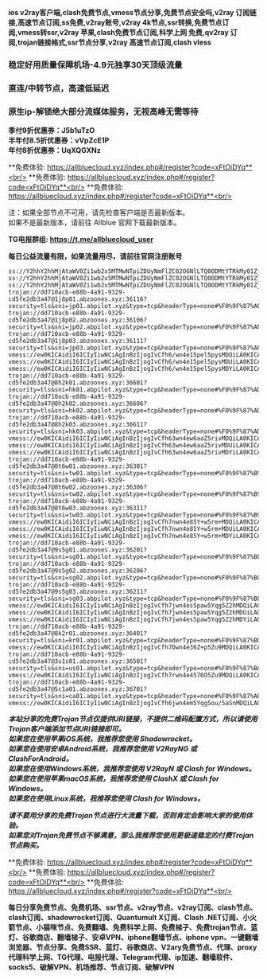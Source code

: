 **ios v2ray客户端,clash免费节点,vmess节点分享,免费节点安全吗,v2ray 订阅链接,高速节点订阅,ss免费,v2ray账号,v2ray 4k节点,ssr转换,免费节点订阅,vmess转ssr,v2ray 苹果,clash免费节点订阅,科学上网 免费,qv2ray 订阅,trojan链接格式,ssr节点分享,v2ray 高速节点订阅,clash vless**

### 稳定好用质量保障机场-4.9元独享30天顶级流量
### 直连/中转节点，高速低延迟
### 原生ip-解锁绝大部分流媒体服务，无视高峰无需等待

**季付9折优惠券：J5b1uTzO**<br/>
**半年付8.5折优惠券：vVpZcE1P**<br/>
**年付8折优惠券：UqXQGXNz**<br/>

**免费体验: https://allbluecloud.xyz/index.php#/register?code=xFtOiDYq**<br/>
**免费体验: https://allbluecloud.xyz/index.php#/register?code=xFtOiDYq**<br/>
**免费体验: https://allbluecloud.xyz/index.php#/register?code=xFtOiDYq**<br/>

注：如果全部节点不可用，请先检查客户端是否最新版本。<br/>
如果不是最新版本，请前往 Allblue 官网下载最新版本。

**TG电报群组: https://t.me/allbluecloud_user**

**每日公益流量有限，如果流量用尽，请前往官网注册账号**

```
ss://Y2hhY2hhMjAtaWV0Zi1wb2x5MTMwNTpiZDUyNmFlZC02OGNlLTQ0ODMtYTRkMy01ZjkxMDA3ZGUyMDM=@1.1.1.1:53#%E6%97%A0%E6%B3%95%E4%BD%BF%E7%94%A8%E8%AF%B7%E6%9D%A5%E5%AE%98%E7%BD%91%E6%9B%B4%E6%96%B0%E8%AE%A2%E9%98%85
ss://Y2hhY2hhMjAtaWV0Zi1wb2x5MTMwNTpiZDUyNmFlZC02OGNlLTQ0ODMtYTRkMy01ZjkxMDA3ZGUyMDM=@1.1.1.1:53#%E5%AE%98%E6%96%B9%E7%BD%91%E7%AB%99%EF%BC%9Aallbluecloud.xyz
ss://Y2hhY2hhMjAtaWV0Zi1wb2x5MTMwNTpiZDUyNmFlZC02OGNlLTQ0ODMtYTRkMy01ZjkxMDA3ZGUyMDM=@1.1.1.1:53#%E5%A4%87%E7%94%A8%E5%9F%9F%E5%90%8D%EF%BC%9Awww.abcloud365.xyz
trojan://dd710acb-e88b-4a91-9329-cd5fe2db3a47@1j8p01.abzoones.xyz:36116?security=tls&sni=jp01.abpilot.xyz&type=tcp&headerType=none#%F0%9F%87%AF%F0%9F%87%B5%E6%97%A5%E6%9C%AC01
trojan://dd710acb-e88b-4a91-9329-cd5fe2db3a47@1j8p02.abzoones.xyz:36106?security=tls&sni=jp02.abpilot.xyz&type=tcp&headerType=none#%F0%9F%87%AF%F0%9F%87%B5%E6%97%A5%E6%9C%AC02
trojan://dd710acb-e88b-4a91-9329-cd5fe2db3a47@1j8p03.abzoones.xyz:36111?security=tls&sni=jp03.abpilot.xyz&type=tcp&headerType=none#%F0%9F%87%AF%F0%9F%87%B5%E6%97%A5%E6%9C%AC03
vmess://ew0KICAidiI6ICIyIiwNCiAgInBzIjogIvCfh6/wn4e15pel5pysMDQiLA0KICAiYWRkIjogIjFqOHAwNC5hYnpvb25lcy54eXoiLA0KICAicG9ydCI6ICIzNjExNiIsDQogICJpZCI6ICJkZDcxMGFjYi1lODhiLTRhOTEtOTMyOS1jZDVmZTJkYjNhNDciLA0KICAiYWlkIjogIjAiLA0KICAic2N5IjogImF1dG8iLA0KICAibmV0IjogInRjcCIsDQogICJ0eXBlIjogIm5vbmUiLA0KICAiaG9zdCI6ICIiLA0KICAicGF0aCI6ICIiLA0KICAidGxzIjogInRscyIsDQogICJzbmkiOiAianAwNC5hYnBpbG90Lnh5eiIsDQogICJhbHBuIjogIiINCn0=
vmess://ew0KICAidiI6ICIyIiwNCiAgInBzIjogIvCfh6/wn4e15pel5pysMDUiLA0KICAiYWRkIjogIjFqOHAwNS5hYnpvb25lcy54eXoiLA0KICAicG9ydCI6ICIzNjEwNiIsDQogICJpZCI6ICJkZDcxMGFjYi1lODhiLTRhOTEtOTMyOS1jZDVmZTJkYjNhNDciLA0KICAiYWlkIjogIjAiLA0KICAic2N5IjogImF1dG8iLA0KICAibmV0IjogInRjcCIsDQogICJ0eXBlIjogIm5vbmUiLA0KICAiaG9zdCI6ICIiLA0KICAicGF0aCI6ICIiLA0KICAidGxzIjogInRscyIsDQogICJzbmkiOiAianAwNS5hYnBpbG90Lnh5eiIsDQogICJhbHBuIjogIiINCn0=
vmess://ew0KICAidiI6ICIyIiwNCiAgInBzIjogIvCfh6/wn4e15pel5pysMDYiLA0KICAiYWRkIjogIjFqOHAwNi5hYnpvb25lcy54eXoiLA0KICAicG9ydCI6ICIzNjExMSIsDQogICJpZCI6ICJkZDcxMGFjYi1lODhiLTRhOTEtOTMyOS1jZDVmZTJkYjNhNDciLA0KICAiYWlkIjogIjAiLA0KICAic2N5IjogImF1dG8iLA0KICAibmV0IjogInRjcCIsDQogICJ0eXBlIjogIm5vbmUiLA0KICAiaG9zdCI6ICIiLA0KICAicGF0aCI6ICIiLA0KICAidGxzIjogInRscyIsDQogICJzbmkiOiAianAwNi5hYnBpbG90Lnh5eiIsDQogICJhbHBuIjogIiINCn0=
trojan://dd710acb-e88b-4a91-9329-cd5fe2db3a47@8h2k01.abzoones.xyz:36601?security=tls&sni=hk01.abpilot.xyz&type=tcp&headerType=none#%F0%9F%87%AD%F0%9F%87%B0%E9%A6%99%E6%B8%AF01
trojan://dd710acb-e88b-4a91-9329-cd5fe2db3a47@8h2k02.abzoones.xyz:36606?security=tls&sni=hk02.abpilot.xyz&type=tcp&headerType=none#%F0%9F%87%AD%F0%9F%87%B0%E9%A6%99%E6%B8%AF02
trojan://dd710acb-e88b-4a91-9329-cd5fe2db3a47@8h2k03.abzoones.xyz:36611?security=tls&sni=hk03.abpilot.xyz&type=tcp&headerType=none#%F0%9F%87%AD%F0%9F%87%B0%E9%A6%99%E6%B8%AF03
vmess://ew0KICAidiI6ICIyIiwNCiAgInBzIjogIvCfh63wn4ew6aaZ5rivMDQiLA0KICAiYWRkIjogIjhoMmswNC5hYnpvb25lcy54eXoiLA0KICAicG9ydCI6ICIzNjYwMSIsDQogICJpZCI6ICJkZDcxMGFjYi1lODhiLTRhOTEtOTMyOS1jZDVmZTJkYjNhNDciLA0KICAiYWlkIjogIjAiLA0KICAic2N5IjogImF1dG8iLA0KICAibmV0IjogInRjcCIsDQogICJ0eXBlIjogIm5vbmUiLA0KICAiaG9zdCI6ICIiLA0KICAicGF0aCI6ICIiLA0KICAidGxzIjogInRscyIsDQogICJzbmkiOiAiaGswNC5hYnBpbG90Lnh5eiIsDQogICJhbHBuIjogIiINCn0=
vmess://ew0KICAidiI6ICIyIiwNCiAgInBzIjogIvCfh63wn4ew6aaZ5rivMDUiLA0KICAiYWRkIjogIjhoMmswNS5hYnpvb25lcy54eXoiLA0KICAicG9ydCI6ICIzNjYwNiIsDQogICJpZCI6ICJkZDcxMGFjYi1lODhiLTRhOTEtOTMyOS1jZDVmZTJkYjNhNDciLA0KICAiYWlkIjogIjAiLA0KICAic2N5IjogImF1dG8iLA0KICAibmV0IjogInRjcCIsDQogICJ0eXBlIjogIm5vbmUiLA0KICAiaG9zdCI6ICIiLA0KICAicGF0aCI6ICIiLA0KICAidGxzIjogInRscyIsDQogICJzbmkiOiAiaGswNS5hYnBpbG90Lnh5eiIsDQogICJhbHBuIjogIiINCn0=
vmess://ew0KICAidiI6ICIyIiwNCiAgInBzIjogIvCfh63wn4ew6aaZ5rivMDYiLA0KICAiYWRkIjogIjhoMmswNi5hYnpvb25lcy54eXoiLA0KICAicG9ydCI6ICIzNjYxMSIsDQogICJpZCI6ICJkZDcxMGFjYi1lODhiLTRhOTEtOTMyOS1jZDVmZTJkYjNhNDciLA0KICAiYWlkIjogIjAiLA0KICAic2N5IjogImF1dG8iLA0KICAibmV0IjogInRjcCIsDQogICJ0eXBlIjogIm5vbmUiLA0KICAiaG9zdCI6ICIiLA0KICAicGF0aCI6ICIiLA0KICAidGxzIjogInRscyIsDQogICJzbmkiOiAiaGswNi5hYnBpbG90Lnh5eiIsDQogICJhbHBuIjogIiINCn0=
trojan://dd710acb-e88b-4a91-9329-cd5fe2db3a47@8t6w01.abzoones.xyz:36301?security=tls&sni=tw01.abpilot.xyz&type=tcp&headerType=none#%F0%9F%87%B9%F0%9F%87%BC%E5%8F%B0%E6%B9%BE01
trojan://dd710acb-e88b-4a91-9329-cd5fe2db3a47@8t6w02.abzoones.xyz:36306?security=tls&sni=tw02.abpilot.xyz&type=tcp&headerType=none#%F0%9F%87%B9%F0%9F%87%BC%E5%8F%B0%E6%B9%BE02
trojan://dd710acb-e88b-4a91-9329-cd5fe2db3a47@8t6w03.abzoones.xyz:36311?security=tls&sni=tw03.abpilot.xyz&type=tcp&headerType=none#%F0%9F%87%B9%F0%9F%87%BC%E5%8F%B0%E6%B9%BE03
vmess://ew0KICAidiI6ICIyIiwNCiAgInBzIjogIvCfh7nwn4e85Y+w5rm+MDQiLA0KICAiYWRkIjogIjh0NncwNC5hYnpvb25lcy54eXoiLA0KICAicG9ydCI6ICIzNjMwMSIsDQogICJpZCI6ICJkZDcxMGFjYi1lODhiLTRhOTEtOTMyOS1jZDVmZTJkYjNhNDciLA0KICAiYWlkIjogIjAiLA0KICAic2N5IjogImF1dG8iLA0KICAibmV0IjogInRjcCIsDQogICJ0eXBlIjogIm5vbmUiLA0KICAiaG9zdCI6ICIiLA0KICAicGF0aCI6ICIiLA0KICAidGxzIjogInRscyIsDQogICJzbmkiOiAidHcwNC5hYnBpbG90Lnh5eiIsDQogICJhbHBuIjogIiINCn0=
vmess://ew0KICAidiI6ICIyIiwNCiAgInBzIjogIvCfh7nwn4e85Y+w5rm+MDUiLA0KICAiYWRkIjogIjh0NncwNS5hYnpvb25lcy54eXoiLA0KICAicG9ydCI6ICIzNjMwNiIsDQogICJpZCI6ICJkZDcxMGFjYi1lODhiLTRhOTEtOTMyOS1jZDVmZTJkYjNhNDciLA0KICAiYWlkIjogIjAiLA0KICAic2N5IjogImF1dG8iLA0KICAibmV0IjogInRjcCIsDQogICJ0eXBlIjogIm5vbmUiLA0KICAiaG9zdCI6ICIiLA0KICAicGF0aCI6ICIiLA0KICAidGxzIjogInRscyIsDQogICJzbmkiOiAidHcwNS5hYnBpbG90Lnh5eiIsDQogICJhbHBuIjogIiINCn0=
vmess://ew0KICAidiI6ICIyIiwNCiAgInBzIjogIvCfh7nwn4e85Y+w5rm+MDYiLA0KICAiYWRkIjogIjh0NncwNi5hYnpvb25lcy54eXoiLA0KICAicG9ydCI6ICIzNjMxMSIsDQogICJpZCI6ICJkZDcxMGFjYi1lODhiLTRhOTEtOTMyOS1jZDVmZTJkYjNhNDciLA0KICAiYWlkIjogIjAiLA0KICAic2N5IjogImF1dG8iLA0KICAibmV0IjogInRjcCIsDQogICJ0eXBlIjogIm5vbmUiLA0KICAiaG9zdCI6ICIiLA0KICAicGF0aCI6ICIiLA0KICAidGxzIjogInRscyIsDQogICJzbmkiOiAidHcwNi5hYnBpbG90Lnh5eiIsDQogICJhbHBuIjogIiINCn0=
trojan://dd710acb-e88b-4a91-9329-cd5fe2db3a47@9s5g01.abzoones.xyz:36201?security=tls&sni=sg01.abpilot.xyz&type=tcp&headerType=none#%F0%9F%87%B8%F0%9F%87%AC%E6%96%B0%E5%8A%A0%E5%9D%A101
trojan://dd710acb-e88b-4a91-9329-cd5fe2db3a47@9s5g02.abzoones.xyz:36206?security=tls&sni=sg02.abpilot.xyz&type=tcp&headerType=none#%F0%9F%87%B8%F0%9F%87%AC%E6%96%B0%E5%8A%A0%E5%9D%A102
trojan://dd710acb-e88b-4a91-9329-cd5fe2db3a47@9s5g03.abzoones.xyz:36211?security=tls&sni=sg03.abpilot.xyz&type=tcp&headerType=none#%F0%9F%87%B8%F0%9F%87%AC%E6%96%B0%E5%8A%A0%E5%9D%A103
vmess://ew0KICAidiI6ICIyIiwNCiAgInBzIjogIvCfh7jwn4es5paw5Yqg5Z2hMDQiLA0KICAiYWRkIjogIjlzNWcwNC5hYnpvb25lcy54eXoiLA0KICAicG9ydCI6ICIzNjIwMSIsDQogICJpZCI6ICJkZDcxMGFjYi1lODhiLTRhOTEtOTMyOS1jZDVmZTJkYjNhNDciLA0KICAiYWlkIjogIjAiLA0KICAic2N5IjogImF1dG8iLA0KICAibmV0IjogInRjcCIsDQogICJ0eXBlIjogIm5vbmUiLA0KICAiaG9zdCI6ICIiLA0KICAicGF0aCI6ICIiLA0KICAidGxzIjogInRscyIsDQogICJzbmkiOiAic2cwNC5hYnBpbG90Lnh5eiIsDQogICJhbHBuIjogIiINCn0=
vmess://ew0KICAidiI6ICIyIiwNCiAgInBzIjogIvCfh7jwn4es5paw5Yqg5Z2hMDUiLA0KICAiYWRkIjogIjlzNWcwNS5hYnpvb25lcy54eXoiLA0KICAicG9ydCI6ICIzNjIwNiIsDQogICJpZCI6ICJkZDcxMGFjYi1lODhiLTRhOTEtOTMyOS1jZDVmZTJkYjNhNDciLA0KICAiYWlkIjogIjAiLA0KICAic2N5IjogImF1dG8iLA0KICAibmV0IjogInRjcCIsDQogICJ0eXBlIjogIm5vbmUiLA0KICAiaG9zdCI6ICIiLA0KICAicGF0aCI6ICIiLA0KICAidGxzIjogInRscyIsDQogICJzbmkiOiAic2cwNS5hYnBpbG90Lnh5eiIsDQogICJhbHBuIjogIiINCn0=
vmess://ew0KICAidiI6ICIyIiwNCiAgInBzIjogIvCfh7jwn4es5paw5Yqg5Z2hMDYiLA0KICAiYWRkIjogIjlzNWcwNi5hYnpvb25lcy54eXoiLA0KICAicG9ydCI6ICIzNjIxMSIsDQogICJpZCI6ICJkZDcxMGFjYi1lODhiLTRhOTEtOTMyOS1jZDVmZTJkYjNhNDciLA0KICAiYWlkIjogIjAiLA0KICAic2N5IjogImF1dG8iLA0KICAibmV0IjogInRjcCIsDQogICJ0eXBlIjogIm5vbmUiLA0KICAiaG9zdCI6ICIiLA0KICAicGF0aCI6ICIiLA0KICAidGxzIjogInRscyIsDQogICJzbmkiOiAic2cwNi5hYnBpbG90Lnh5eiIsDQogICJhbHBuIjogIiINCn0=
trojan://dd710acb-e88b-4a91-9329-cd5fe2db3a47@8k2r01.abzoones.xyz:36401?security=tls&sni=kr01.abpilot.xyz&type=tcp&headerType=none#%F0%9F%87%B0%F0%9F%87%B7%E9%9F%A9%E5%9B%BD01
vmess://ew0KICAidiI6ICIyIiwNCiAgInBzIjogIvCfh7Dwn4e36Z+p5Zu9MDQiLA0KICAiYWRkIjogIjhrMnIwNC5hYnpvb25lcy54eXoiLA0KICAicG9ydCI6ICIzNjQwMSIsDQogICJpZCI6ICJkZDcxMGFjYi1lODhiLTRhOTEtOTMyOS1jZDVmZTJkYjNhNDciLA0KICAiYWlkIjogIjAiLA0KICAic2N5IjogImF1dG8iLA0KICAibmV0IjogInRjcCIsDQogICJ0eXBlIjogIm5vbmUiLA0KICAiaG9zdCI6ICIiLA0KICAicGF0aCI6ICIiLA0KICAidGxzIjogInRscyIsDQogICJzbmkiOiAia3IwNC5hYnBpbG90Lnh5eiIsDQogICJhbHBuIjogIiINCn0=
trojan://dd710acb-e88b-4a91-9329-cd5fe2db3a47@3u1s01.abzoones.xyz:36501?security=tls&sni=us01.abpilot.xyz&type=tcp&headerType=none#%F0%9F%87%BA%F0%9F%87%B8%E7%BE%8E%E5%9B%BD01
vmess://ew0KICAidiI6ICIyIiwNCiAgInBzIjogIvCfh7rwn4e4576O5Zu9MDQiLA0KICAiYWRkIjogIjN1MXMwNC5hYnpvb25lcy54eXoiLA0KICAicG9ydCI6ICIzNjUwMSIsDQogICJpZCI6ICJkZDcxMGFjYi1lODhiLTRhOTEtOTMyOS1jZDVmZTJkYjNhNDciLA0KICAiYWlkIjogIjAiLA0KICAic2N5IjogImF1dG8iLA0KICAibmV0IjogInRjcCIsDQogICJ0eXBlIjogIm5vbmUiLA0KICAiaG9zdCI6ICIiLA0KICAicGF0aCI6ICIiLA0KICAidGxzIjogInRscyIsDQogICJzbmkiOiAidXMwNC5hYnBpbG90Lnh5eiIsDQogICJhbHBuIjogIiINCn0=
trojan://dd710acb-e88b-4a91-9329-cd5fe2db3a47@5c1a01.abzoones.xyz:36701?security=tls&sni=ca01.abpilot.xyz&type=tcp&headerType=none#%F0%9F%87%A8%F0%9F%87%A6%E5%8A%A0%E6%8B%BF%E5%A4%A701
vmess://ew0KICAidiI6ICIyIiwNCiAgInBzIjogIvCfh6jwn4em5Yqg5ou/5aSnMDQiLA0KICAiYWRkIjogIjVjMWEwNC5hYnpvb25lcy54eXoiLA0KICAicG9ydCI6ICIzNjcwMSIsDQogICJpZCI6ICJkZDcxMGFjYi1lODhiLTRhOTEtOTMyOS1jZDVmZTJkYjNhNDciLA0KICAiYWlkIjogIjAiLA0KICAic2N5IjogImF1dG8iLA0KICAibmV0IjogInRjcCIsDQogICJ0eXBlIjogIm5vbmUiLA0KICAiaG9zdCI6ICIiLA0KICAicGF0aCI6ICIiLA0KICAidGxzIjogInRscyIsDQogICJzbmkiOiAiY2EwNC5hYnBpbG90Lnh5eiIsDQogICJhbHBuIjogIiINCn0=

```
***本站分享的免费Trojan节点仅提供URI链接，不提供二维码配置方式，所以请使用Trojan客户端添加节点URI链接即可。***<br/>
***如果您在使用苹果iOS系统，我推荐您使用 Shadowrocket。***<br/>
***如果您在使用安卓Android系统，我推荐您使用 V2RayNG 或 ClashForAndroid。***<br/>
***如果您在使用Windows系统，我推荐您使用 V2RayN 或 Clash  for Windows。***<br/>
***如果您在使用苹果macOS系统，我推荐您使用 ClashX 或 Clash  for Windows。***<br/>
***如果您在使用Linux系统，我推荐您使用 Clash  for Windows。***<br/>

***请不要用分享的免费Trojan节点进行大流量下载，否则肯定会影响大家的使用体验。***<br/>
***如果您对Trojan免费节点不够满意，那么我推荐您使用更极速稳定的付费Trojan节点购买。***<br/>

**免费体验: https://allbluecloud.xyz/index.php#/register?code=xFtOiDYq**<br/>
**免费体验: https://allbluecloud.xyz/index.php#/register?code=xFtOiDYq**<br/>
**免费体验: https://allbluecloud.xyz/index.php#/register?code=xFtOiDYq**<br/>

**每日分享免费节点、免费机场、ssr节点、v2ray节点、v2ray订阅、clash节点、clash订阅、shadowrocket订阅、Quantumult X订阅、Clash .NET订阅、小火箭节点、小猫咪节点、免费翻墙、免费科学上网、免费梯子、免费trojan节点、蓝灯、谷歌商店、翻墙梯子、安卓VPN、iphone翻墙节点、iphone vpn、一键翻墙浏览器、节点分享、免费SSR、蓝灯、谷歌商店、V2ary免费节点、代理、proxy代理科学上网、TG代理、电报代理、Telegram代理、ip加速、翻墙软件、socks5、破解VPN、机场推荐、节点订阅、破解VPN**
